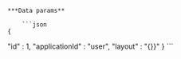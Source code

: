     ***Data params**

        ```json
    {
  "id" : 1,
  "applicationId" : "user",
  "layout" : "{}}"
}
        ```
